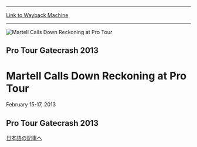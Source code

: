 
---
[Link to Wayback Machine](https://web.archive.org/web/20160423030104/http://magic.wizards.com/en/events/coverage/ptgc)

[_metadata_:description]:- "Pro Tour Gatecrash 2013 日本語の記事へ"
[_metadata_:generator]:- "Drupal 7 (http://drupal.org)"
[_metadata_:node]:- "505306"
[_metadata_:source]:- "div-block-system-main"
[_metadata_:title]:- "Martell Calls Down Reckoning at Pro Tour"
[_metadata_:wayback_capture_timestamp]:- "2016-04-23 03:01:04"
[_metadata_:wayback_raw_url]:- "https://web.archive.org/web/20160423030104id_/http://magic.wizards.com/en/events/coverage/ptgc"
[_metadata_:wayback_url]:- "http://magic.wizards.com/en/events/coverage/ptgc"
---







![Martell Calls Down Reckoning at Pro Tour](https://media.magic.wizards.com/images/banner/large_1_4.jpg)





Pro Tour Gatecrash 2013
-----------------------


Martell Calls Down Reckoning at Pro Tour
========================================




February 15-17, 2013












Pro Tour Gatecrash 2013
-----------------------


[日本語の記事へ](/en/node/505296) 
  

 


